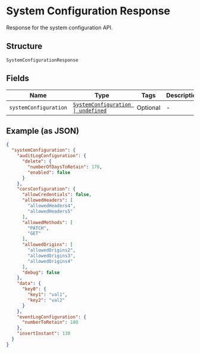 
# System Configuration Response

Response for the system configuration API.

## Structure

`SystemConfigurationResponse`

## Fields

| Name | Type | Tags | Description |
|  --- | --- | --- | --- |
| `systemConfiguration` | [`SystemConfiguration \| undefined`](../../doc/models/system-configuration.md) | Optional | - |

## Example (as JSON)

```json
{
  "systemConfiguration": {
    "auditLogConfiguration": {
      "delete": {
        "numberOfDaysToRetain": 178,
        "enabled": false
      }
    },
    "corsConfiguration": {
      "allowCredentials": false,
      "allowedHeaders": [
        "allowedHeaders4",
        "allowedHeaders5"
      ],
      "allowedMethods": [
        "PATCH",
        "GET"
      ],
      "allowedOrigins": [
        "allowedOrigins2",
        "allowedOrigins3",
        "allowedOrigins4"
      ],
      "debug": false
    },
    "data": {
      "key0": {
        "key1": "val1",
        "key2": "val2"
      }
    },
    "eventLogConfiguration": {
      "numberToRetain": 180
    },
    "insertInstant": 130
  }
}
```

